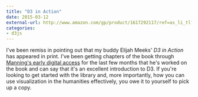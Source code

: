 ```yaml
---
title: "D3 in Action"
date: 2015-03-12
external-url: http://www.amazon.com/gp/product/1617292117/ref=as_li_tl?ie=UTF8&camp=1789&creative=390957&creativeASIN=1617292117&linkCode=as2&tag=jasohepp-20&linkId=UPYJDONHLQPWO2DM
categories:
- d3js
---
```


I've been remiss in pointing out that my buddy Elijah Meeks' *D3 in
Action* has appeared in print. I've been getting chapters of the book
through [Manning's early digital access](http://manning.com/about/meap)
for the last few months that he's worked on the book and can say that
it's an excellent introduction to D3. If you're looking to get started
with the library and, more importantly, how you can use visualization in
the humanities effectively, you owe it to yourself to pick up a copy.
